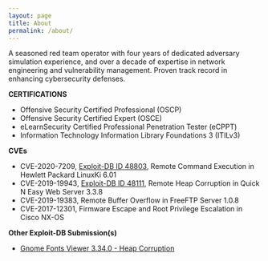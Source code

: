 ```yaml
---
layout: page
title: About
permalink: /about/
---
```


A seasoned red team operator with four years of dedicated adversary simulation experience, and over a
decade of expertise in network engineering and vulnerability management. Proven track record in enhancing cybersecurity
defenses.

**CERTIFICATIONS**
- Offensive Security Certified Professional (OSCP)
- Offensive Security Certified Expert (OSCE)
- eLearnSecurity Certified Professional Penetration Tester (eCPPT)
- Information Technology Information Library Foundations 3 (ITILv3)

**CVEs**
- CVE-2020-7209, [Exploit-DB ID 48803](https://www.exploit-db.com/exploits/48803), Remote Command Execution in Hewlett Packard LinuxKi 6.01
- CVE-2019-19943, [Exploit-DB ID 48111](https://www.exploit-db.com/exploits/48111), Remote Heap Corruption in Quick N Easy Web Server 3.3.8
- CVE-2019-19383, Remote Buffer Overflow in FreeFTP Server 1.0.8
- CVE-2017-12301, Firmware Escape and Root Privilege Escalation in Cisco NX-OS

**Other Exploit-DB Submission(s)**
- [Gnome Fonts Viewer 3.34.0 - Heap Corruption](https://www.exploit-db.com/exploits/48483)